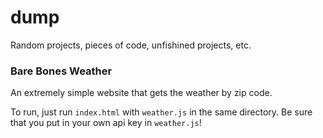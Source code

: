 # dump
Random projects, pieces of code, unfishined projects, etc.

### Bare Bones Weather

An extremely simple website that gets the weather by zip code.

To run, just run ```index.html``` with ```weather.js``` in the same directory. Be sure that you put in your own api key in ```weather.js```!